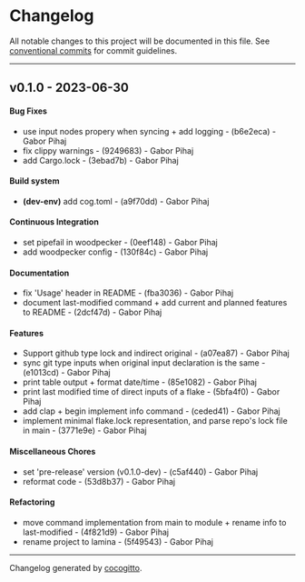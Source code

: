 # Changelog
All notable changes to this project will be documented in this file. See [conventional commits](https://www.conventionalcommits.org/) for commit guidelines.

- - -
## v0.1.0 - 2023-06-30
#### Bug Fixes
- use input nodes propery when syncing + add logging - (b6e2eca) - Gabor Pihaj
- fix clippy warnings - (9249683) - Gabor Pihaj
- add Cargo.lock - (3ebad7b) - Gabor Pihaj
#### Build system
- **(dev-env)** add cog.toml - (a9f70dd) - Gabor Pihaj
#### Continuous Integration
- set pipefail in woodpecker - (0eef148) - Gabor Pihaj
- add woodpecker config - (130f84c) - Gabor Pihaj
#### Documentation
- fix 'Usage' header in README - (fba3036) - Gabor Pihaj
- document last-modified command + add current and planned features to README - (2dcf47d) - Gabor Pihaj
#### Features
- Support github type lock and indirect original - (a07ea87) - Gabor Pihaj
- sync git type inputs when original input declaration is the same - (e1013cd) - Gabor Pihaj
- print table output + format date/time - (85e1082) - Gabor Pihaj
- print last modified time of direct inputs of a flake - (5bfa4f0) - Gabor Pihaj
- add clap + begin implement info command - (ceded41) - Gabor Pihaj
- implement minimal flake.lock representation, and parse repo's lock file in main - (3771e9e) - Gabor Pihaj
#### Miscellaneous Chores
- set 'pre-release' version (v0.1.0-dev) - (c5af440) - Gabor Pihaj
- reformat code - (53d8b37) - Gabor Pihaj
#### Refactoring
- move command implementation from main to module + rename info to last-modified - (4f821d9) - Gabor Pihaj
- rename project to lamina - (5f49543) - Gabor Pihaj

- - -

Changelog generated by [cocogitto](https://github.com/cocogitto/cocogitto).
